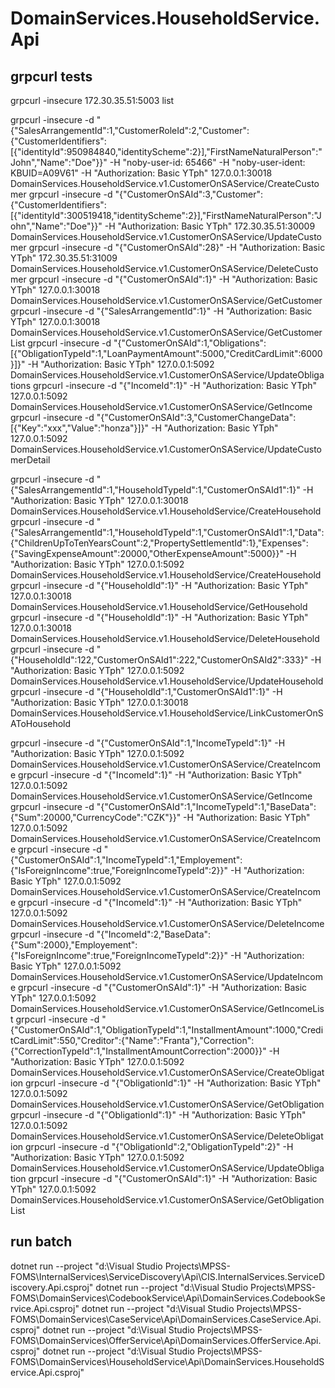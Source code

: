 ﻿# DomainServices.HouseholdService.Api

## grpcurl tests
grpcurl -insecure 172.30.35.51:5003 list

grpcurl -insecure -d "{\"SalesArrangementId\":1,\"CustomerRoleId\":2,\"Customer\":{\"CustomerIdentifiers\":[{\"identityId\":950984840,\"identityScheme\":2}],\"FirstNameNaturalPerson\":\"John\",\"Name\":\"Doe\"}}" -H "noby-user-id: 65466" -H "noby-user-ident: KBUID=A09V61" -H "Authorization: Basic YTph" 127.0.0.1:30018 DomainServices.HouseholdService.v1.CustomerOnSAService/CreateCustomer
grpcurl -insecure -d "{\"CustomerOnSAId\":3,\"Customer\":{\"CustomerIdentifiers\":[{\"identityId\":300519418,\"identityScheme\":2}],\"FirstNameNaturalPerson\":\"John\",\"Name\":\"Doe\"}}" -H "Authorization: Basic YTph" 172.30.35.51:30009 DomainServices.HouseholdService.v1.CustomerOnSAService/UpdateCustomer
grpcurl -insecure -d "{\"CustomerOnSAId\":28}" -H "Authorization: Basic YTph" 172.30.35.51:31009 DomainServices.HouseholdService.v1.CustomerOnSAService/DeleteCustomer
grpcurl -insecure -d "{\"CustomerOnSAId\":1}" -H "Authorization: Basic YTph" 127.0.0.1:30018 DomainServices.HouseholdService.v1.CustomerOnSAService/GetCustomer
grpcurl -insecure -d "{\"SalesArrangementId\":1}" -H "Authorization: Basic YTph" 127.0.0.1:30018 DomainServices.HouseholdService.v1.CustomerOnSAService/GetCustomerList
grpcurl -insecure -d "{\"CustomerOnSAId\":1,\"Obligations\":[{\"ObligationTypeId\":1,\"LoanPaymentAmount\":5000,\"CreditCardLimit\":6000}]}" -H "Authorization: Basic YTph" 127.0.0.1:5092 DomainServices.HouseholdService.v1.CustomerOnSAService/UpdateObligations
grpcurl -insecure -d "{\"IncomeId\":1}" -H "Authorization: Basic YTph" 127.0.0.1:5092 DomainServices.HouseholdService.v1.CustomerOnSAService/GetIncome
grpcurl -insecure -d "{\"CustomerOnSAId\":3,\"CustomerChangeData\":[{\"Key\":\"xxx\",\"Value\":\"honza\"}]}" -H "Authorization: Basic YTph" 127.0.0.1:5092 DomainServices.HouseholdService.v1.CustomerOnSAService/UpdateCustomerDetail

grpcurl -insecure -d "{\"SalesArrangementId\":1,\"HouseholdTypeId\":1,\"CustomerOnSAId1\":1}" -H "Authorization: Basic YTph" 127.0.0.1:30018 DomainServices.HouseholdService.v1.HouseholdService/CreateHousehold
grpcurl -insecure -d "{\"SalesArrangementId\":1,\"HouseholdTypeId\":1,\"CustomerOnSAId1\":1,\"Data\":{\"ChildrenUpToTenYearsCount\":2,\"PropertySettlementId\":1},\"Expenses\":{\"SavingExpenseAmount\":20000,\"OtherExpenseAmount\":5000}}" -H "Authorization: Basic YTph" 127.0.0.1:5092 DomainServices.HouseholdService.v1.HouseholdService/CreateHousehold
grpcurl -insecure -d "{\"HouseholdId\":1}" -H "Authorization: Basic YTph" 127.0.0.1:30018 DomainServices.HouseholdService.v1.HouseholdService/GetHousehold
grpcurl -insecure -d "{\"HouseholdId\":1}" -H "Authorization: Basic YTph" 127.0.0.1:30018 DomainServices.HouseholdService.v1.HouseholdService/DeleteHousehold
grpcurl -insecure -d "{\"HouseholdId\":122,\"CustomerOnSAId1\":222,\"CustomerOnSAId2\":333}" -H "Authorization: Basic YTph" 127.0.0.1:5092 DomainServices.HouseholdService.v1.HouseholdService/UpdateHousehold
grpcurl -insecure -d "{\"HouseholdId\":1,\"CustomerOnSAId1\":1}" -H "Authorization: Basic YTph" 127.0.0.1:30018 DomainServices.HouseholdService.v1.HouseholdService/LinkCustomerOnSAToHousehold

grpcurl -insecure -d "{\"CustomerOnSAId\":1,\"IncomeTypeId\":1}" -H "Authorization: Basic YTph" 127.0.0.1:5092 DomainServices.HouseholdService.v1.CustomerOnSAService/CreateIncome
grpcurl -insecure -d "{\"IncomeId\":1}" -H "Authorization: Basic YTph" 127.0.0.1:5092 DomainServices.HouseholdService.v1.CustomerOnSAService/GetIncome
grpcurl -insecure -d "{\"CustomerOnSAId\":1,\"IncomeTypeId\":1,\"BaseData\":{\"Sum\":20000,\"CurrencyCode\":\"CZK\"}}" -H "Authorization: Basic YTph" 127.0.0.1:5092 DomainServices.HouseholdService.v1.CustomerOnSAService/CreateIncome
grpcurl -insecure -d "{\"CustomerOnSAId\":1,\"IncomeTypeId\":1,\"Employement\":{\"IsForeignIncome\":true,\"ForeignIncomeTypeId\":2}}" -H "Authorization: Basic YTph" 127.0.0.1:5092 DomainServices.HouseholdService.v1.CustomerOnSAService/CreateIncome
grpcurl -insecure -d "{\"IncomeId\":1}" -H "Authorization: Basic YTph" 127.0.0.1:5092 DomainServices.HouseholdService.v1.CustomerOnSAService/DeleteIncome
grpcurl -insecure -d "{\"IncomeId\":2,\"BaseData\":{\"Sum\":2000},\"Employement\":{\"IsForeignIncome\":true,\"ForeignIncomeTypeId\":2}}" -H "Authorization: Basic YTph" 127.0.0.1:5092 DomainServices.HouseholdService.v1.CustomerOnSAService/UpdateIncome
grpcurl -insecure -d "{\"CustomerOnSAId\":1}" -H "Authorization: Basic YTph" 127.0.0.1:5092 DomainServices.HouseholdService.v1.CustomerOnSAService/GetIncomeList
grpcurl -insecure -d "{\"CustomerOnSAId\":1,\"ObligationTypeId\":1,\"InstallmentAmount\":1000,\"CreditCardLimit\":550,\"Creditor\":{\"Name\":\"Franta\"},\"Correction\":{\"CorrectionTypeId\":1,\"InstallmentAmountCorrection\":2000}}" -H "Authorization: Basic YTph" 127.0.0.1:5092 DomainServices.HouseholdService.v1.CustomerOnSAService/CreateObligation
grpcurl -insecure -d "{\"ObligationId\":1}" -H "Authorization: Basic YTph" 127.0.0.1:5092 DomainServices.HouseholdService.v1.CustomerOnSAService/GetObligation
grpcurl -insecure -d "{\"ObligationId\":1}" -H "Authorization: Basic YTph" 127.0.0.1:5092 DomainServices.HouseholdService.v1.CustomerOnSAService/DeleteObligation
grpcurl -insecure -d "{\"ObligationId\":2,\"ObligationTypeId\":2}" -H "Authorization: Basic YTph" 127.0.0.1:5092 DomainServices.HouseholdService.v1.CustomerOnSAService/UpdateObligation
grpcurl -insecure -d "{\"CustomerOnSAId\":1}" -H "Authorization: Basic YTph" 127.0.0.1:5092 DomainServices.HouseholdService.v1.CustomerOnSAService/GetObligationList

## run batch
dotnet run --project "d:\Visual Studio Projects\MPSS-FOMS\InternalServices\ServiceDiscovery\Api\CIS.InternalServices.ServiceDiscovery.Api.csproj"
dotnet run --project "d:\Visual Studio Projects\MPSS-FOMS\DomainServices\CodebookService\Api\DomainServices.CodebookService.Api.csproj"
dotnet run --project "d:\Visual Studio Projects\MPSS-FOMS\DomainServices\CaseService\Api\DomainServices.CaseService.Api.csproj"
dotnet run --project "d:\Visual Studio Projects\MPSS-FOMS\DomainServices\OfferService\Api\DomainServices.OfferService.Api.csproj"
dotnet run --project "d:\Visual Studio Projects\MPSS-FOMS\DomainServices\HouseholdService\Api\DomainServices.HouseholdService.Api.csproj"


